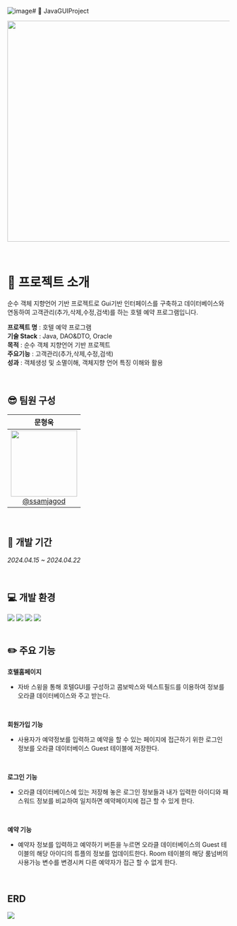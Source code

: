 ![image](https://github.com/user-attachments/assets/e97029db-c091-46c1-a4b1-8f215ec894bd)# :hotel: JavaGUIProject
<div align="center">
<p align="left"><img src="https://github.com/user-attachments/assets/40b8e2bf-71db-4f8d-a41c-03410d118fc3" width="700" height="500"></p>
</div>
<br>

# :loudspeaker: 프로젝트 소개 
<div>
순수 객체 지향언어 기반 프로젝트로 Gui기반 인터페이스를 구축하고 데이터베이스와 연동하여 고객관리(추가,삭제,수정,검색)를 하는 호텔 예약 프로그램입니다.

<b>프로젝트 명</b> : 호텔 예약 프로그램<br>
<b>기술 Stack</b> : Java, DAO&DTO, Oracle<br>
<b>목적</b> : 순수 객체 지향언어 기반 프로젝트<br>
<b>주요기능</b> : 고객관리(추가,삭제,수정,검색)<br>
<b>성과</b> : 객체생성 및 소멸이해, 객체지향 언어 특징 이해와 활용<br>
</div>


<br>

## :sunglasses: 팀원 구성
<div align="left">

| **문형욱** |
| :------: |
|  [<img src="https://github.com/user-attachments/assets/ea99c1d6-a08a-4edd-8af0-87aec4cf351a" height=150 width=150> <br/> @ssamjagod](https://github.com/ssamjagod) | 
</div>

<br>

## :date: 개발 기간
*2024.04.15 ~ 2024.04.22*

<br>

## :computer: 개발 환경

<div>
<img src="https://img.shields.io/badge/Eclipse IDE-2C2255?style=flat&logo=eclipseide&logoColor=white"/>
<img src="https://img.shields.io/badge/Java-F80000?style=flat&logoColor=white"/>
<img src="https://img.shields.io/badge/JavaSwing-F13000?style=flat&logoColor=white"/>
<img src="https://img.shields.io/badge/Oracle-F80000?style=flat&logo=oracle&logoColor=white"/>
</div>

<br>

## :pencil2: 주요 기능
**호텔홈페이지**
- 자바 스윙을 통해 호텔GUI를 구성하고 콤보박스와 텍스트필드를 이용하여 정보를 오라클 데이터베이스와 주고 받는다.

<br>

**회원가입 기능**
- 사용자가 예약정보를 입력하고 예약을 할 수 있는 페이지에 접근하기 위한 로그인 정보를 오라클 데이터베이스 Guest 테이블에 저장한다.
<br>

**로그인 기능**
- 오라클 데이터베이스에 있는 저장해 놓은 로그인 정보들과 내가 입력한 
아이디와 패스워드 정보를 비교하여 일치하면 예약페이지에 접근 할 수 있게 한다.
<br>

**예약 기능**
- 예약자 정보를 입력하고 예약하기 버튼을 누르면 오라클 데이터베이스의 Guest 테이블의 해당 아이디의 튜플의 정보를 업데이트한다. 
Room 테이블의 해당 룸넘버의 사용가능 변수를 변경시켜 다른 예약자가 접근 할 수 없게 한다.
<br>
  


## ERD
<div>
  <img src="https://github.com/user-attachments/assets/a3d905be-60b2-459f-85c4-c816bd3c8983">
</div>


